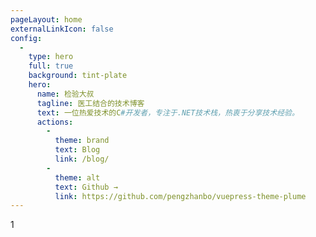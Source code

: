 ```yaml
---
pageLayout: home
externalLinkIcon: false
config:
  -
    type: hero
    full: true
    background: tint-plate
    hero:
      name: 检验大叔
      tagline: 医工结合的技术博客
      text: 一位热爱技术的C#开发者，专注于.NET技术栈，热衷于分享技术经验。
      actions:
        -
          theme: brand
          text: Blog
          link: /blog/
        -
          theme: alt
          text: Github →
          link: https://github.com/pengzhanbo/vuepress-theme-plume
---
```

1